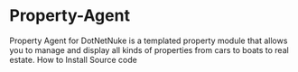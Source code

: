 # Property-Agent
Property Agent for DotNetNuke is a templated property module that allows you to manage and display all kinds of properties from cars to boats to real estate. 
How to Install Source code

